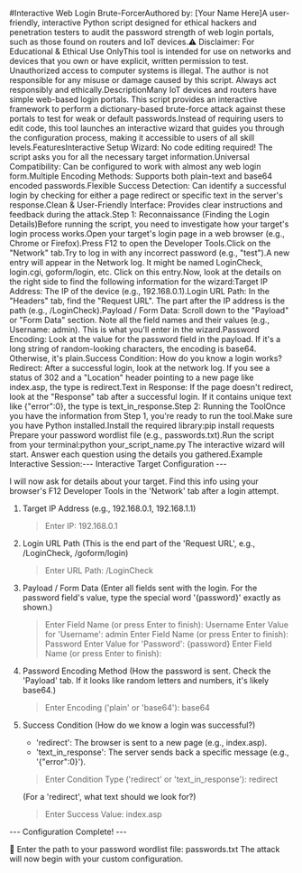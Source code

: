#Interactive Web Login Brute-ForcerAuthored by: [Your Name Here]A user-friendly, interactive Python script designed for ethical hackers and penetration testers to audit the password strength of web login portals, such as those found on routers and IoT devices.⚠️ Disclaimer: For Educational & Ethical Use OnlyThis tool is intended for use on networks and devices that you own or have explicit, written permission to test. Unauthorized access to computer systems is illegal. The author is not responsible for any misuse or damage caused by this script. Always act responsibly and ethically.DescriptionMany IoT devices and routers have simple web-based login portals. This script provides an interactive framework to perform a dictionary-based brute-force attack against these portals to test for weak or default passwords.Instead of requiring users to edit code, this tool launches an interactive wizard that guides you through the configuration process, making it accessible to users of all skill levels.FeaturesInteractive Setup Wizard: No code editing required! The script asks you for all the necessary target information.Universal Compatibility: Can be configured to work with almost any web login form.Multiple Encoding Methods: Supports both plain-text and base64 encoded passwords.Flexible Success Detection: Can identify a successful login by checking for either a page redirect or specific text in the server's response.Clean & User-Friendly Interface: Provides clear instructions and feedback during the attack.Step 1: Reconnaissance (Finding the Login Details)Before running the script, you need to investigate how your target's login process works.Open your target's login page in a web browser (e.g., Chrome or Firefox).Press F12 to open the Developer Tools.Click on the "Network" tab.Try to log in with any incorrect password (e.g., "test").A new entry will appear in the Network log. It might be named LoginCheck, login.cgi, goform/login, etc. Click on this entry.Now, look at the details on the right side to find the following information for the wizard:Target IP Address: The IP of the device (e.g., 192.168.0.1).Login URL Path: In the "Headers" tab, find the "Request URL". The part after the IP address is the path (e.g., /LoginCheck).Payload / Form Data: Scroll down to the "Payload" or "Form Data" section. Note all the field names and their values (e.g., Username: admin). This is what you'll enter in the wizard.Password Encoding: Look at the value for the password field in the payload. If it's a long string of random-looking characters, the encoding is base64. Otherwise, it's plain.Success Condition: How do you know a login works?Redirect: After a successful login, look at the network log. If you see a status of 302 and a "Location" header pointing to a new page like index.asp, the type is redirect.Text in Response: If the page doesn't redirect, look at the "Response" tab after a successful login. If it contains unique text like {"error":0}, the type is text_in_response.Step 2: Running the ToolOnce you have the information from Step 1, you're ready to run the tool.Make sure you have Python installed.Install the required library:pip install requests
Prepare your password wordlist file (e.g., passwords.txt).Run the script from your terminal:python your_script_name.py
The interactive wizard will start. Answer each question using the details you gathered.Example Interactive Session:--- Interactive Target Configuration ---

I will now ask for details about your target. Find this info using your
browser's F12 Developer Tools in the 'Network' tab after a login attempt.

1. Target IP Address
   (e.g., 192.168.0.1, 192.168.1.1)
   > Enter IP: 192.168.0.1

2. Login URL Path
   (This is the end part of the 'Request URL', e.g., /LoginCheck, /goform/login)
   > Enter URL Path: /LoginCheck

3. Payload / Form Data
   (Enter all fields sent with the login. For the password field's value,
   type the special word '{password}' exactly as shown.)
   > Enter Field Name (or press Enter to finish): Username
   > Enter Value for 'Username': admin
   > Enter Field Name (or press Enter to finish): Password
   > Enter Value for 'Password': {password}
   > Enter Field Name (or press Enter to finish):

4. Password Encoding Method
   (How the password is sent. Check the 'Payload' tab. If it looks like
   random letters and numbers, it's likely base64.)
   > Enter Encoding ('plain' or 'base64'): base64

5. Success Condition
   (How do we know a login was successful?)
   - 'redirect': The browser is sent to a new page (e.g., index.asp).
   - 'text_in_response': The server sends back a specific message (e.g., '{"error":0}').
   > Enter Condition Type ('redirect' or 'text_in_response'): redirect

   (For a 'redirect', what text should we look for?)
   > Enter Success Value: index.asp

--- Configuration Complete! ---

📂 Enter the path to your password wordlist file: passwords.txt
The attack will now begin with your custom configuration.
